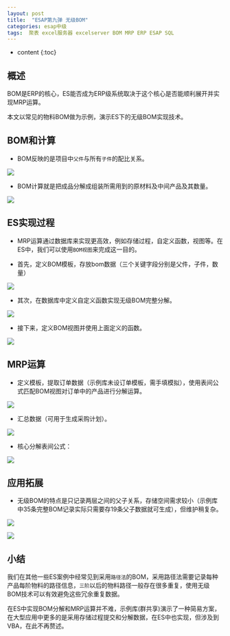 ```yaml
---
layout: post
title:  "ESAP第九弹 无级BOM"
categories: esap中级
tags:  聚表 excel服务器 excelserver BOM MRP ERP ESAP SQL
---
```


* content
{:toc}

## 概述
BOM是ERP的核心，ES能否成为ERP级系统取决于这个核心是否能顺利展开并实现MRP运算。

本文以常见的物料BOM做为示例，演示ES下的无级BOM实现技术。 

## BOM和计算

* BOM反映的是项目中`父件`与所有`子件`的配比关系。

![](/img/esap9-1.jpg)

* BOM计算就是把成品分解成组装所需用到的原材料及中间产品及其数量。

![](/img/esap9-2.jpg)

## ES实现过程

* MRP运算通过数据库来实现更高效，例如存储过程，自定义函数，视图等。在ES中，我们可以使用`BOM视图`来完成这一目的。

* 首先，定义BOM模板，存放bom数据（三个关键字段分别是父件，子件，数量）

![](/img/esap9-3.jpg)

* 其次，在数据库中定义自定义函数实现无级BOM完整分解。

![](/img/esap9-4.jpg)

* 接下来，定义BOM视图并使用上面定义的函数。

![](/img/esap9-5.jpg)

## MRP运算

* 定义模板，提取订单数据（示例库未设订单模板，需手填模拟），使用表间公式匹配BOM视图对订单中的产品进行分解运算。

![](/img/esap9-6.jpg)

* 汇总数据（可用于生成采购计划）。

![](/img/esap9-7.jpg)

* 核心分解表间公式：

![](/img/esap9-8.jpg)

## 应用拓展

* 无级BOM的特点是只记录两层之间的父子关系，存储空间需求较小（示例库中35条完整BOM记录实际只需要存19条父子数据就可生成），但维护稍复杂。

![](/img/esap9-9.jpg)

![](/img/esap9-10.jpg)

## 小结

我们在其他一些ES案例中经常见到采用`路径法`的BOM，采用路径法需要记录每种产品每阶物料的路径信息，`三阶`以后的物料路径一般存在很多重复，使用无级BOM技术可以有效避免这些冗余重复数据。

在ES中实现BOM分解和MRP运算并不难，示例库(群共享)演示了一种简易方案，在大型应用中更多的是采用存储过程提交和分解数据，在ES中也实现，但涉及到VBA，在此不再赘述。